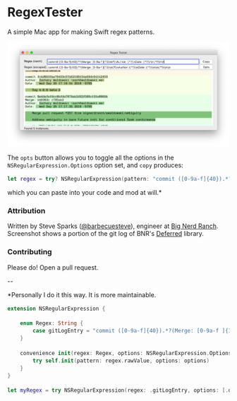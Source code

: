 # RegexTester
A simple Mac app for making Swift regex patterns.

![Screenshot of app showing a matched Git log](snap.png)

The `opts` button allows you to toggle all the options in the `NSRegularExpression.Options` option set, and `copy` produces:

```swift
let regex = try? NSRegularExpression(pattern: "commit ([0-9a-f]{40}).*?(Merge: [0-9a-f ]{15}\\n)?\\nAuthor: (.*?)\\nDate: (.*?)\\n\\n(.*?)\\n\\n", options: [.dotMatchesLineSeparators])
```

which you can paste into your code and mod at will.*

### Attribution

Written by Steve Sparks ([@barbecuesteve](http://www.barbecuesteve.com/)), 
engineer at [Big Nerd Ranch](https://www.bignerdranch.com/). Screenshot shows a portion of the git log of BNR's [Deferred](https://github.com/bignerdranch/Deferred) library.

### Contributing

Please do! Open a pull request.

--

*Personally I do it this way. It is more maintainable.

```swift
extension NSRegularExpression {

    enum Regex: String {
        case gitLogEntry = "commit ([0-9a-f]{40}).*?(Merge: [0-9a-f ]{15}\n)?\nAuthor: (.*?)\nDate: (.*?)\n\n(.*?)\n\n"
    }

    convenience init(regex: Regex, options: NSRegularExpression.Options) throws {
        try self.init(pattern: regex.rawValue, options: options)
    }
}

let myRegex = try NSRegularExpression(regex: .gitLogEntry, options: [.dotMatchesLineSeparators])
```
